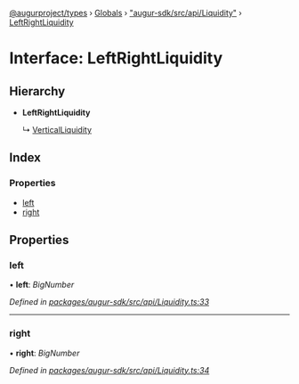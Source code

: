 [@augurproject/types](../README.md) › [Globals](../globals.md) › ["augur-sdk/src/api/Liquidity"](../modules/_augur_sdk_src_api_liquidity_.md) › [LeftRightLiquidity](_augur_sdk_src_api_liquidity_.leftrightliquidity.md)

# Interface: LeftRightLiquidity

## Hierarchy

* **LeftRightLiquidity**

  ↳ [VerticalLiquidity](_augur_sdk_src_api_liquidity_.verticalliquidity.md)

## Index

### Properties

* [left](_augur_sdk_src_api_liquidity_.leftrightliquidity.md#left)
* [right](_augur_sdk_src_api_liquidity_.leftrightliquidity.md#right)

## Properties

###  left

• **left**: *BigNumber*

*Defined in [packages/augur-sdk/src/api/Liquidity.ts:33](https://github.com/AugurProject/augur/blob/69c4be52bf/packages/augur-sdk/src/api/Liquidity.ts#L33)*

___

###  right

• **right**: *BigNumber*

*Defined in [packages/augur-sdk/src/api/Liquidity.ts:34](https://github.com/AugurProject/augur/blob/69c4be52bf/packages/augur-sdk/src/api/Liquidity.ts#L34)*
